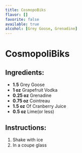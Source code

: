 ```yaml
---
title: CosmopoBiks
flavor: []
favorite: false
available: true
alcohol: [Grey Goose, Grenadine]
---
```

# CosmopoliBiks

## Ingredients:
- **1.5** Grey Goose
- **1 oz** Grapefruit Vodka
- **0.25 oz** Grenadine
- **0.75 oz** Cointreau
- **1.5 oz** Of Cranberry Juice
- **0.5 oz** Lime(or less)

## Instructions:
1. Shake with ice
2. In a coupe glass




